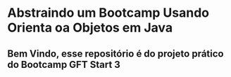 # Abstraindo um Bootcamp Usando Orienta oa Objetos em Java

## Bem Vindo, esse repositório é do projeto prático do **Bootcamp** GFT Start 3

